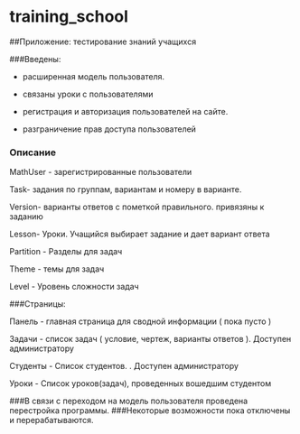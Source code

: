 # training_school
##Приложение: тестирование знаний учащихся

###Введены:
- расширенная модель пользователя.

- связаны уроки с пользователями

- регистрация и авторизация пользователей на сайте.

- разграничение прав доступа пользователей

### Описание

MathUser - зарегистрированные пользователи

Task- задания по группам, вариантам и номеру в варианте.

Version- варианты ответов с пометкой правильного. привязяны к заданию

Lesson- Уроки. Учащийся выбирает задание и дает вариант ответа 

Partition - Разделы для задач

Theme - темы для задач

Level - Уровень сложности задач

###Страницы:

Панель - главная страница для сводной информации ( пока пусто )

Задачи -  список задач ( условие, чертеж, варианты ответов ). Доступен администратору

Студенты -  Список студентов. . Доступен администратору

Уроки - Список уроков(задач), проведенных вошедшим студентом

###В связи с переходом на модель пользователя проведена перестройка программы.
###Некоторые возможности пока отключены и перерабатываются.
